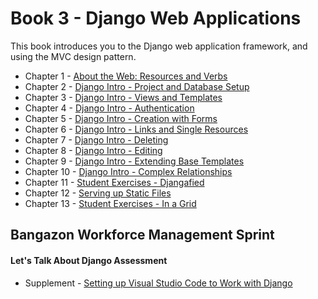 # Book 3 - Django Web Applications

This book introduces you to the Django web application framework, and using the MVC design pattern.

* Chapter 1 - [About the Web: Resources and Verbs](./chapters/WEB_RESOURCES_HTTP_VERBS.md)
* Chapter 2 - [Django Intro - Project and Database Setup](./chapters/DJANGO_INTRO_LIBRARY.md)
* Chapter 3 - [Django Intro - Views and Templates](./chapters/DJANGO_VIEWS.md)
* Chapter 4 - [Django Intro - Authentication](./chapters/DJANGO_AUTHENTICATION.md)
* Chapter 5 - [Django Intro - Creation with Forms](./chapters/DJANGO_FORMS.md)
* Chapter 6 - [Django Intro - Links and Single Resources](./chapters/DJANGO_ROUTE_PARAMETERS.md)
* Chapter 7 - [Django Intro - Deleting](./chapters/DJANGO_DELETING.md)
* Chapter 8 - [Django Intro - Editing](./chapters/DJANGO_EDIT_FORMS.md)
* Chapter 9 - [Django Intro - Extending Base Templates](./chapters/DJANGO_ADVANCED_TEMPLATES.md)
* Chapter 10 - [Django Intro - Complex Relationships](./chapters/DJANGO_COMPLEX_DATA_STRUCTURES.md)
* Chapter 11 - [Student Exercises - Djangafied](./chapters/STUDENT_EXERCISES_DJANGO.md)
* Chapter 12 - [Serving up Static Files](./chapters/DJANGO_STATIC_FILES.md)
* Chapter 13 - [Student Exercises - In a Grid](./chapters/STUDENT_EXERCISES_CSS.md)

## Bangazon Workforce Management Sprint

#### Let's Talk About Django Assessment

* Supplement - [Setting up Visual Studio Code to Work with Django](./chapters/WORKSPACE_SETUP.md)


